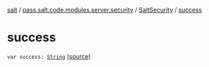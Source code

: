 [salt](../../index.md) / [pass.salt.code.modules.server.security](../index.md) / [SaltSecurity](index.md) / [success](./success.md)

# success

`var success: `[`String`](https://kotlinlang.org/api/latest/jvm/stdlib/kotlin/-string/index.html) [(source)](https://github.com/kurbaniec-tgm/salt/tree/master/code/modules/server/security/SaltSecurity.kt#L19)